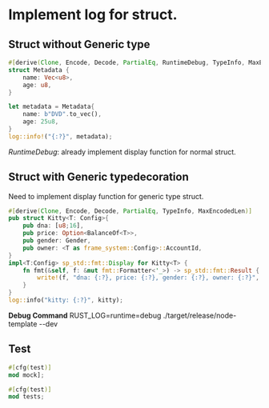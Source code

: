 # Implement log for struct. 
## Struct without Generic type <T>

``` rust
#[derive(Clone, Encode, Decode, PartialEq, RuntimeDebug, TypeInfo, MaxEncodedLen)]
struct Metadata {
    name: Vec<u8>,
    age: u8,
}

let metadata = Metadata{
    name: b"DVD".to_vec(),
    age: 25u8,
}
log::info!("{:?}", metadata);
```
*RuntimeDebug*: already implement display function for normal struct.
## Struct with Generic typedecoration
Need to implement display function for generic type struct. 
```rust
#[derive(Clone, Encode, Decode, PartialEq, TypeInfo, MaxEncodedLen)]
pub struct Kitty<T: Config>{
    pub dna: [u8;16],
    pub price: Option<BalanceOf<T>>, 
    pub gender: Gender,
    pub owner: <T as frame_system::Config>::AccountId,
}
impl<T:Config> sp_std::fmt::Display for Kitty<T> {
    fn fmt(&self, f: &mut fmt::Formatter<'_>) -> sp_std::fmt::Result {
        write!(f, "dna: {:?}, price: {:?}, gender: {:?}, owner: {:?}", self.dna, self.price, self.gender, self.owner)
    }
}
log::info("kitty: {:?}", kitty);
```
**Debug Command** RUST_LOG=runtime=debug ./target/release/node-template --dev

## Test
``` rust
#[cfg(test)]
mod mock];

#[cfg(test)]
mod tests;
```